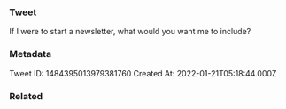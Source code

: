 ### Tweet
If I were to start a newsletter, what would you want me to include?

### Metadata
Tweet ID: 1484395013979381760
Created At: 2022-01-21T05:18:44.000Z

### Related

